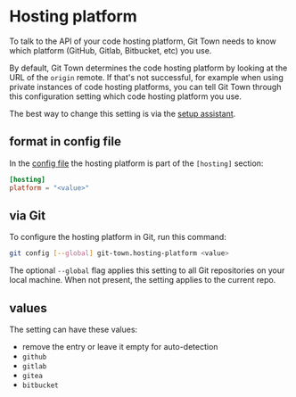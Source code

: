 # Hosting platform

To talk to the API of your code hosting platform, Git Town needs to know which
platform (GitHub, Gitlab, Bitbucket, etc) you use.

By default, Git Town determines the code hosting platform by looking at the URL
of the `origin` remote. If that's not successful, for example when using private
instances of code hosting platforms, you can tell Git Town through this
configuration setting which code hosting platform you use.

The best way to change this setting is via the
[setup assistant](../configuration.md).

## format in config file

In the [config file](../configuration-file.md) the hosting platform is part of
the `[hosting]` section:

```toml
[hosting]
platform = "<value>"
```

## via Git

To configure the hosting platform in Git, run this command:

```bash
git config [--global] git-town.hosting-platform <value>
```

The optional `--global` flag applies this setting to all Git repositories on
your local machine. When not present, the setting applies to the current repo.

## values

The setting can have these values:

- remove the entry or leave it empty for auto-detection
- `github`
- `gitlab`
- `gitea`
- `bitbucket`
